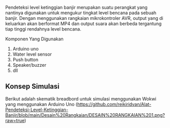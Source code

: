 Pendeteksi level ketinggian banjir merupakan suatu perangkat yang nantinya digunakan untuk mengukur tingkat level bencana pada sebuah banjir. Dengan menggunakan rangkaian mikrokontroler AVR, output yang di keluarkan akan berformat MP4 dan output suara akan berbeda tergantung tiap tinggi rendahnya level bencana.

Komponen Yang Digunakan
1. Arduino uno
2. Water level sensor
3. Push button
4. Speaker/buzzer
5. dll

## Konsep Simulasi
Berikut adalah skematik breadbord untuk simulasi menggunakan Wokwi yang menggunakan Arduino Uno
(https://github.com/reikiridvan/Alat-Pendeteksi-Level-Ketinggian-Banjir/blob/main/Desain%20Rangkaian/DESAIN%20RANGKAIAN%201.png?raw=true)

